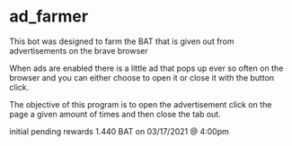 # ad_farmer
This bot was designed to farm the BAT that is given out from advertisements 
on the brave browser

When ads are enabled there is a little ad that pops up ever so often on the browser and you can either choose to open it
 or close it with the button click.
 
 The objective of this program is to open the advertisement click on the page a given amount of times and then close the
  tab out.
  
initial pending rewards 1.440 BAT on 03/17/2021 @ 4:00pm